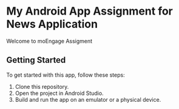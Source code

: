 # My  Android App  Assignment  for News Application

Welcome to moEngage Assigment

## Getting Started

To get started with this app, follow these steps:

1. Clone this repository.
2. Open the project in Android Studio.
3. Build and run the app on an emulator or a physical device.
   
